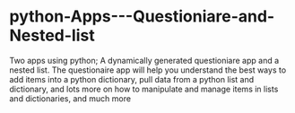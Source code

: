 # python-Apps---Questioniare-and-Nested-list


Two apps using python; 
A dynamically generated questioniare app and a nested list. 
The questionaire app will help you understand the best ways to add items into a python dictionary, 
pull data from a python list and dictionary, and lots more on how to manipulate and manage items in lists and dictionaries, and much more
